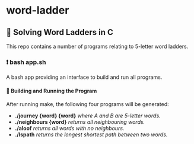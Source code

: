 # word-ladder

## 📙 Solving Word Ladders in C
This repo contains a number of programs relating to 5-letter word ladders.

### ❗ bash app.sh
A bash app providing an interface to build and run all programs.

#### 🔧 Building and Running the Program
After running make, the following four programs will be generated:
- **./journey {word} {word}** *where A and B are 5-letter words.*
- **./neighbours {word}** *returns all neighbouring words.*
- **./aloof** *returns all words with no neighbours.*
- **./lspath** *returns the longest shortest path between two words.*
